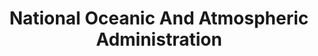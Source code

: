 ---
# This topic lives at
# https://digital.gov/topics/national-oceanic-and-atmospheric-administration

# Topic Title
title: "National Oceanic And Atmospheric Administration"

# description — keep it short and clear
# summary: ""

# Weight
weight: 1

# For more information on managing topics,
# see https://github.com/GSA/digitalgov.gov/wiki/topics
---